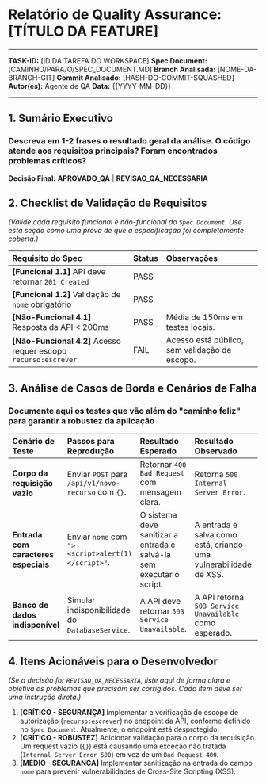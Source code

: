 # Relatório de Quality Assurance: [TÍTULO DA FEATURE]

---

**TASK-ID:** [ID DA TAREFA DO WORKSPACE]
**Spec Document:** [CAMINHO/PARA/O/SPEC_DOCUMENT.MD]
**Branch Analisada:** [NOME-DA-BRANCH-GIT]
**Commit Analisado:** [HASH-DO-COMMIT-SQUASHED]
**Autor(es):** Agente de QA
**Data:** {{YYYY-MM-DD}}

---

## 1. Sumário Executivo

### Descreva em 1-2 frases o resultado geral da análise. O código atende aos requisitos principais? Foram encontrados problemas críticos?

**Decisão Final:** **APROVADO_QA** | **REVISAO_QA_NECESSARIA**

## 2. Checklist de Validação de Requisitos

*(Valide cada requisito funcional e não-funcional do `Spec Document`. Use esta seção como uma prova de que a especificação foi completamente coberta.)*

| Requisito do Spec | Status | Observações |
| :--- | :--- | :--- |
| **[Funcional 1.1]** API deve retornar `201 Created` | PASS | |
| **[Funcional 1.2]** Validação de `nome` obrigatório | PASS | |
| **[Não-Funcional 4.1]** Resposta da API < 200ms | PASS | Média de 150ms em testes locais. |
| **[Não-Funcional 4.2]** Acesso requer escopo `recurso:escrever` | FAIL | Acesso está público, sem validação de escopo. |

## 3. Análise de Casos de Borda e Cenários de Falha

### Documente aqui os testes que vão além do "caminho feliz" para garantir a robustez da aplicação

| Cenário de Teste | Passos para Reprodução | Resultado Esperado | Resultado Observado | Status |
| :--- | :--- | :--- | :--- | :--- |
| **Corpo da requisição vazio** | Enviar `POST` para `/api/v1/novo-recurso` com `{}`. | Retornar `400 Bad Request` com mensagem clara. | Retorna `500 Internal Server Error`. | FAIL |
| **Entrada com caracteres especiais** | Enviar `nome` com `"><script>alert(1)</script>"`. | O sistema deve sanitizar a entrada e salvá-la sem executar o script. | A entrada é salva como está, criando uma vulnerabilidade de XSS. | FAIL |
| **Banco de dados indisponível** | Simular indisponibilidade do `DatabaseService`. | A API deve retornar `503 Service Unavailable`. | A API retorna `503 Service Unavailable` como esperado. | PASS |

## 4. Itens Acionáveis para o Desenvolvedor

*(Se a decisão for `REVISAO_QA_NECESSARIA`, liste aqui de forma clara e objetiva os problemas que precisam ser corrigidos. Cada item deve ser uma instrução direta.)*

1. **[CRÍTICO - SEGURANÇA]** Implementar a verificação do escopo de autorização (`recurso:escrever`) no endpoint da API, conforme definido no `Spec Document`. Atualmente, o endpoint está desprotegido.
2. **[CRÍTICO - ROBUSTEZ]** Adicionar validação para o corpo da requisição. Um request vazio (`{}`) está causando uma exceção não tratada (`Internal Server Error 500`) em vez de um `Bad Request 400`.
3. **[MÉDIO - SEGURANÇA]** Implementar sanitização na entrada do campo `nome` para prevenir vulnerabilidades de Cross-Site Scripting (XSS).
